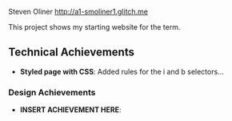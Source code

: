 Steven Oliner
http://a1-smoliner1.glitch.me

This project shows my starting website for the term.

## Technical Achievements
- **Styled page with CSS**: Added rules for the i and b selectors...

### Design Achievements
- **INSERT ACHIEVEMENT HERE**: 
